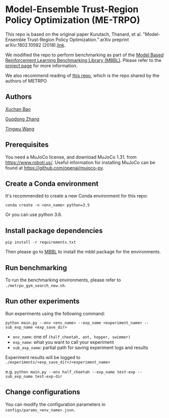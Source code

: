 # Model-Ensemble Trust-Region Policy Optimization (ME-TRPO)

This repo is based on the original paper 
Kurutach, Thanard, et al. "Model-Ensemble Trust-Region Policy Optimization." arXiv preprint arXiv:1802.10592 (2018).[link](https://arxiv.org/abs/1802.10592).

We modified the repo to perform benchmarking as part of the [Model Based Reinforcement Learning Benchmarking Library (MBBL)](https://github.com/WilsonWangTHU/mbbl).
Please refer to the [project page](http://www.cs.toronto.edu/~tingwuwang/mbrl.html) for more information.

We also recommend reading of [this repo](https://github.com/thanard/me-trpo), which is the repo shared by the authors of METRPO

## Authors

[Xuchan Bao](https://github.com/XuchanBao/)

[Guodong Zhang](http://www.cs.toronto.edu/~gdzhang/)

[Tingwu Wang](http://www.cs.toronto.edu/~tingwuwang/)


## Prerequisites
You need a MuJoCo license, and download MuJoCo 1.31. from 
https://www.roboti.us/. 
Useful information for installing MuJoCo can be found at 
https://github.com/openai/mujoco-py.

## Create a Conda environment
It's recommended to create a new Conda environment for this repo:

```
conda create -n <env_name> python=3.5
```
Or you can use python 3.6.

## Install package dependencies

```
pip install -r requirements.txt
```

Then please go to [MBBL](https://github.com/WilsonWangTHU/mbbl) to install the mbbl package for the environments.

## Run benchmarking
To run the benchmarking environments, please refer to `./metrpo_gym_search_new.sh`.

## Run other experiments
Run experiments using the following command:

```python main.py --env <env_name> --exp_name <experiment_name> --sub_exp_name <exp_save_dir>```

- `env_name`: one of `(half_cheetah, ant, hopper, swimmer)`
- `exp_name`: what you want to call your experiment
- `sub_exp_name`: partial path for saving experiment logs and results

Experiment results will be logged to `./experiments/<exp_save_dir>/<experiment_name>`

e.g. `python main.py --env half_cheetah --exp_name test-exp --sub_exp_name test-exp-dir`


## Change configurations
You can modify the configuration parameters in `configs/params_<env_name>.json`.
